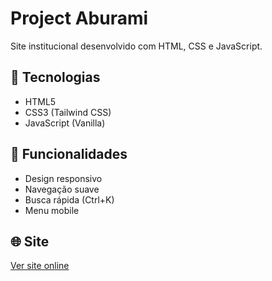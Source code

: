 # Project Aburami

Site institucional desenvolvido com HTML, CSS e JavaScript.

## 🚀 Tecnologias
- HTML5
- CSS3 (Tailwind CSS)
- JavaScript (Vanilla)

## 📱 Funcionalidades
- Design responsivo
- Navegação suave
- Busca rápida (Ctrl+K)
- Menu mobile

## 🌐 Site
[Ver site online](https://vihisantos.github.io/project_aburami/)
